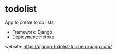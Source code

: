 # todolist
App to create to do lists

- Framework: Django
- Deployment: Heroku

website: https://django-todolist-fcc.herokuapp.com/

